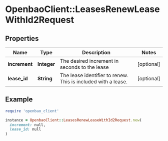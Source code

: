 # OpenbaoClient::LeasesRenewLeaseWithId2Request

## Properties

| Name | Type | Description | Notes |
| ---- | ---- | ----------- | ----- |
| **increment** | **Integer** | The desired increment in seconds to the lease | [optional] |
| **lease_id** | **String** | The lease identifier to renew. This is included with a lease. | [optional] |

## Example

```ruby
require 'openbao_client'

instance = OpenbaoClient::LeasesRenewLeaseWithId2Request.new(
  increment: null,
  lease_id: null
)
```

